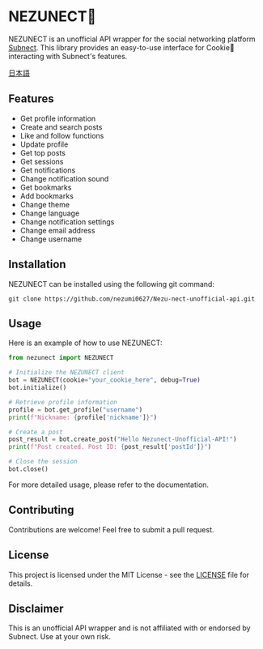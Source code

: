 # NEZUNECT🍪

NEZUNECT is an unofficial API wrapper for the social networking platform [Subnect](https://subnect.com/).
This library provides an easy-to-use interface for Cookie🍪 interacting with Subnect's features.

[日本語](README.md)

## Features

- Get profile information
- Create and search posts
- Like and follow functions
- Update profile
- Get top posts
- Get sessions
- Get notifications
- Change notification sound
- Get bookmarks
- Add bookmarks
- Change theme
- Change language
- Change notification settings
- Change email address
- Change username

## Installation

NEZUNECT can be installed using the following git command:

```
git clone https://github.com/nezumi0627/Nezu-nect-unofficial-api.git
```

## Usage

Here is an example of how to use NEZUNECT:

```python
from nezunect import NEZUNECT

# Initialize the NEZUNECT client
bot = NEZUNECT(cookie="your_cookie_here", debug=True)
bot.initialize()

# Retrieve profile information
profile = bot.get_profile("username")
print(f"Nickname: {profile['nickname']}")

# Create a post
post_result = bot.create_post("Hello Nezunect-Unofficial-API!")
print(f"Post created. Post ID: {post_result['postId']}")

# Close the session
bot.close()
```

For more detailed usage, please refer to the documentation.

## Contributing

Contributions are welcome! Feel free to submit a pull request.

## License

This project is licensed under the MIT License - see the [LICENSE](LICENSE) file for details.

## Disclaimer

This is an unofficial API wrapper and is not affiliated with or endorsed by Subnect. Use at your own risk.
